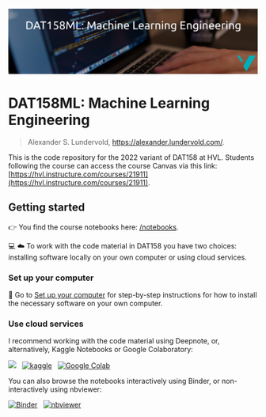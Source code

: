 ![DAT158 logo](./assets/DAT158ML-logo.png)

# DAT158ML: Machine Learning Engineering

> Alexander S. Lundervold, https://alexander.lundervold.com/.

This is the code repository for the 2022 variant of DAT158 at HVL. Students following the course can access the course Canvas via this link: [https://hvl.instructure.com/courses/21911](https://hvl.instructure.com/courses/21911).

## Getting started

:point_right: You find the course notebooks here: [/notebooks](/notebooks).

:computer: :cloud: To work with the code material in DAT158 you have two choices: installing software locally on your own computer or using cloud services.

### Set up your computer

:eyes: Go to [Set up your computer](./setup.md) for step-by-step instructions for how to install the necessary software on your own computer.

### Use cloud services

I recommend working with the code material using Deepnote, or, alternatively, Kaggle Notebooks or Google Colaboratory:

[<img src="https://deepnote.com/buttons/launch-in-deepnote-small.svg">](https://deepnote.com/launch?url=https%3A%2F%2Fgithub.com%2Falu042%2FDAT158-2022) 
&nbsp; [![kaggle](https://camo.githubusercontent.com/a08ca511178e691ace596a95d334f73cf4ce06e83a5c4a5169b8bb68cac27bef/68747470733a2f2f6b6167676c652e636f6d2f7374617469632f696d616765732f6f70656e2d696e2d6b6167676c652e737667)](https://www.kaggle.com/code) 
&nbsp;  [![Google Colab](https://colab.research.google.com/assets/colab-badge.svg)](https://colab.research.google.com/github/alu042/DAT158-2022/blob/main/)

You can also browse the notebooks interactively using Binder, or non-interactively using nbviewer:

[![Binder](https://mybinder.org/badge_logo.svg)](https://mybinder.org/v2/gh/alu042/DAT158-2022/HEAD) &nbsp; [![nbviewer](https://raw.githubusercontent.com/jupyter/design/master/logos/Badges/nbviewer_badge.svg)](https://nbviewer.org/github/alu042/DAT158-2022/tree/main/notebooks)
